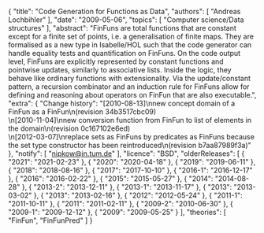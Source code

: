 {
    "title": "Code Generation for Functions as Data",
    "authors": [
        "Andreas Lochbihler"
    ],
    "date": "2009-05-06",
    "topics": [
        "Computer science/Data structures"
    ],
    "abstract": "FinFuns are total functions that are constant except for a finite set of points, i.e. a generalisation of finite maps. They are formalised as a new type in Isabelle/HOL such that the code generator can handle equality tests and quantification on FinFuns. On the code output level, FinFuns are explicitly represented by constant functions and pointwise updates, similarly to associative lists. Inside the logic, they behave like ordinary functions with extensionality. Via the update/constant pattern, a recursion combinator and an induction rule for FinFuns allow for defining and reasoning about operators on FinFun that are also executable.",
    "extra": {
        "Change history": "[2010-08-13]\nnew concept domain of a FinFun as a FinFun\n(revision 34b3517cbc09)<br>\n[2010-11-04]\nnew conversion function from FinFun to list of elements in the domain\n(revision 0c167102e6ed)<br>\n[2012-03-07]\nreplace sets as FinFuns by predicates as FinFuns because the set type constructor has been reintroduced\n(revision b7aa87989f3a)"
    },
    "notify": [
        "nipkow@in.tum.de"
    ],
    "licence": "BSD",
    "olderReleases": [
        {
            "2021": "2021-02-23"
        },
        {
            "2020": "2020-04-18"
        },
        {
            "2019": "2019-06-11"
        },
        {
            "2018": "2018-08-16"
        },
        {
            "2017": "2017-10-10"
        },
        {
            "2016-1": "2016-12-17"
        },
        {
            "2016": "2016-02-22"
        },
        {
            "2015": "2015-05-27"
        },
        {
            "2014": "2014-08-28"
        },
        {
            "2013-2": "2013-12-11"
        },
        {
            "2013-1": "2013-11-17"
        },
        {
            "2013": "2013-03-02"
        },
        {
            "2013": "2013-02-16"
        },
        {
            "2012": "2012-05-24"
        },
        {
            "2011-1": "2011-10-11"
        },
        {
            "2011": "2011-02-11"
        },
        {
            "2009-2": "2010-06-30"
        },
        {
            "2009-1": "2009-12-12"
        },
        {
            "2009": "2009-05-25"
        }
    ],
    "theories": [
        "FinFun",
        "FinFunPred"
    ]
}